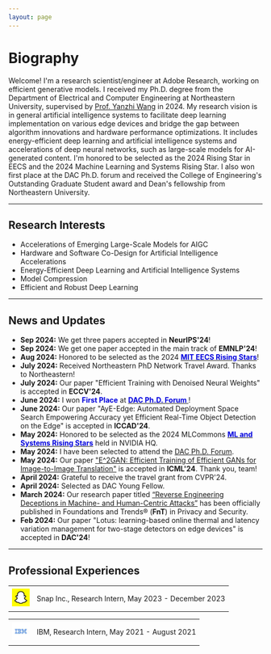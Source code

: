 ```yaml
---
layout: page
---
```


# Biography

Welcome! I'm a research scientist/engineer at Adobe Research, working on efficient generative models. I received my Ph.D. degree from the Department of Electrical and Computer Engineering at Northeastern University, supervised by [Prof. Yanzhi Wang](https://coe.northeastern.edu/people/wang-yanzhi/) in 2024. My research vision is in general artificial intelligence systems to facilitate deep learning implementation on various edge devices and bridge the gap between algorithm innovations and hardware performance optimizations. It includes energy-efficient deep learning and artificial intelligence systems and accelerations of deep neural networks, such as large-scale models for AI-generated content. I'm honored to be selected as the 2024 Rising Star in EECS and the 2024 Machine Learning and Systems Rising Star. I also won first place at the DAC Ph.D. forum and received the College of Engineering's Outstanding Graduate Student award and Dean's fellowship from Northeastern University. 

---
## Research Interests

- Accelerations of Emerging Large-Scale Models for AIGC
- Hardware and Software Co-Design for Artificial Intelligence Accelerations
- Energy-Efficient Deep Learning and Artificial Intelligence Systems
- Model Compression
- Efficient and Robust Deep Learning


---


## News and Updates
- **Sep 2024:** We get three papers accepted in **NeurIPS'24**!
- **Sep 2024:** We get one paper accepted in the main track of **EMNLP'24**!
- **Aug 2024:** Honored to be selected as the 2024 [**<font color="#0000dd">MIT EECS Rising Stars</font>**](https://risingstars-eecs.mit.edu/)!
- **July 2024:** Received Northeastern PhD Network Travel Award. Thanks to Northeastern!
- **July 2024:** Our paper "Efficient Training with Denoised Neural Weights" is accepted in **ECCV'24**.
- **June 2024:** I won **<font color="#0000dd">First Place</font>** at [**<font color="#0000dd">DAC Ph.D. Forum </font>**](https://www.dac.com/Attend/Students-Scholarships/PhD-Forum)!
- **June 2024:** Our paper "AyE-Edge: Automated Deployment Space Search Empowering Accuracy yet
Efficient Real-Time Object Detection on the Edge" is accepted in **ICCAD'24**.
- **May 2024:** Honored to be selected as the 2024 MLCommons [**<font color="#0000dd">ML and Systems Rising Stars</font>**](https://mlcommons.org/2024/06/2024-mlc-rising-stars/) held in NVIDIA HQ.
- **May 2024:** I have been selected to attend the [DAC Ph.D. Forum](https://www.dac.com/Attend/Students-Scholarships/PhD-Forum).
- **May 2024:** Our paper ["E^2GAN: Efficient Training of Efficient GANs for Image-to-Image Translation"](https://arxiv.org/pdf/2401.06127) is accepted in **ICML'24**. Thank you, team!
- **April 2024:** Grateful to receive the travel grant from CVPR'24.
- **April 2024:** Selected as DAC Young Fellow.
- **March 2024:** Our research paper titled [“Reverse Engineering Deceptions in Machine- and Human-Centric Attacks”](https://www.nowpublishers.com/article/Details/SEC-039) has been officially published in Foundations and Trends® (**FnT**) in Privacy and Security.
- **Feb 2024:** Our paper "Lotus: learning-based online thermal and latency variation management for two-stage detectors on edge devices" is accepted in **DAC'24**!
  
<!--
- **June 2024:** I'll serve as the program committee member for the [4th Workshop on Multimodal AI](https://www.comstar-tech.org/workshops/2024/workshop_2024_MMAI.html) (**MMAI 2024**).
- **Sep 2023:** Glad to receive ICCAD Student Scholar Grant.
- **Sep 2023:** One paper ["HotBEV: Hardware-oriented Transformer-based Multi-View 3D Detector for BEV Perception"](https://openreview.net/pdf?id=3Cj67k38st) is accepted in NeurIPS'23.
- **July 2023:** One co-first-authored paper ["MOC: Multi-Objective Mobile CPU-GPU Co-optimization for Power-efficient DNN Inference"](https://ieeexplore.ieee.org/abstract/document/10323882) is accepted in ICCAD'23.
- **May 2023:** Glad to receive the College of Engineering Outstanding TA award.
- **April 2023:** One paper ["DualHSIC: HSIC-Bottleneck and Alignment for Continual Learning"](https://arxiv.org/pdf/2305.00380.pdf) is accepted in ICML'23.
- **Feb 2023:** One first-authored paper ["Condense: A Framework for Device and Frequency Adaptive Neural Network Models on the Edge"](https://ieeexplore.ieee.org/abstract/document/10247713) is accepted in DAC'23.
-->

---

## Professional Experiences

<div align="left">
<table rules="none">
<tr>
<td>
  <img src="images/snap_logo.jpeg" style="zoom:35%"  alt="图片名称"/>
</td>
<td>
  <p> Snap Inc., Research Intern, May 2023 - December 2023  </p>
  <p> </p>
</td>
</tr>
</table>    
</div>

<div align="left">
<table rules="none">
<tr>
<td>
  <img src="images/ibm_logo.jpeg" style="zoom:35%"  alt="图片名称"/>

</td>
<td>
  <p> IBM,  Research Intern, May 2021 - August 2021 </p>
  <p> </p>
</td>
</tr>
</table>    
</div>



<br>



